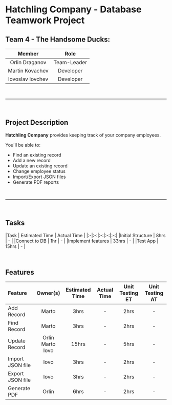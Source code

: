 # Hatchling Company - Database Teamwork Project

## Team 4 - The Handsome Ducks:

| Member           | Role           
| :-------------:  |:-------------:
| Orlin Draganov   | Team-Leader
| Martin Kovachev  | Developer
| Iovoslav Iovchev | Developer

<br>

***

<br>

## Project Description
**Hatchling Company** provides keeping track of your company employees.

You'll be able to:

- Find an existing record
- Add a new record
- Update an existing record
- Change employee status
- Import/Export JSON files
- Generate PDF reports

<br>

***

<br>

## Tasks

|Task | Estimated Time | Actual Time |
|:-|:-:|:-:|:-:|:-:|
|Initial Structure | 8hrs | - |
|Connect to DB | 1hr | - |
|Implement features | 33hrs | - |
|Test App | 15hrs | - |

<br>

## Features

Feature | Owner(s) | Estimated Time | Actual Time | Unit Testing ET | Unit Testing AT
|:-|:-:|:-:|:-:|:-:|:-:|
Add Record | Marto | 3hrs | - | 2hrs | - 
Find Record | Marto | 3hrs | - | 2hrs | -
Update Record | Orlin <br> Marto <br> Iovo | 15hrs | - | 5hrs | -
Import JSON file | Iovo | 3hrs | - | 2hrs | -
Export JSON file | Iovo | 3hrs | - | 2hrs | -
Generate PDF | Orlin | 6hrs | - | 2hrs | -
